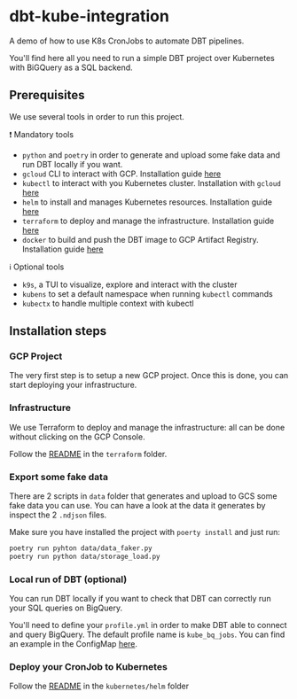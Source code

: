 # dbt-kube-integration
A demo of how to use K8s CronJobs to automate DBT pipelines.

You'll find here all you need to run a simple DBT project over Kubernetes with BiGQuery as a SQL backend.

## Prerequisites

We use several tools in order to run this project.

:heavy_exclamation_mark: Mandatory tools
- `python` and `poetry` in order to generate and upload some fake data and run DBT locally if you want.
- `gcloud` CLI to interact with GCP. Installation guide [here](https://cloud.google.com/sdk/docs/install)
- `kubectl` to interact with you Kubernetes cluster. Installation with `gcloud` [here](https://cloud.google.com/kubernetes-engine/docs/how-to/cluster-access-for-kubectl)
- `helm` to install and manages Kubernetes resources. Installation guide [here](https://helm.sh/docs/intro/install/)
- `terraform` to deploy and manage the infrastructure. Installation guide [here](https://developer.hashicorp.com/terraform/tutorials/aws-get-started/install-cli)
- `docker` to build and push the DBT image to GCP Artifact Registry. Installation guide [here](https://docs.docker.com/get-docker/)

:information_source: Optional tools
- `k9s`, a TUI to visualize, explore and interact with the cluster
- `kubens` to set a default namespace when running `kubectl` commands
- `kubectx` to handle multiple context with kubectl

## Installation steps

### GCP Project

The very first step is to setup a new GCP project. Once this is done, you can start deploying your infrastructure.

### Infrastructure

We use Terraform to deploy and manage the infrastructure: all can be done without clicking on the GCP Console.

Follow the [README](./terraform/) in the `terraform` folder.

### Export some fake data

There are 2 scripts in `data` folder that generates and upload to GCS some fake data you can use. You can have a look at the data it generates by inspect the 2 `.ndjson` files.

Make sure you have installed the project with `poerty install` and just run:
```bash
poetry run pyhton data/data_faker.py
poetry run python data/storage_load.py
```

### Local run of DBT (optional)
You can run DBT locally if you want to check that DBT can correctly run your SQL queries on BigQuery.

You'll need to define your `profile.yml` in order to make DBT able to connect and query BigQuery. The default profile name is `kube_bq_jobs`. You can find an example in the ConfigMap [here](./kubernetes/helm/dbt-bigquery/templates/configmap.yaml).

### Deploy your CronJob to Kubernetes

Follow the [README](./kubernetes/helm/README.md) in the `kubernetes/helm` folder
